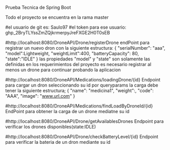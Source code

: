 Prueba Tecnica de Spring Boot

Todo el proyecto se encuentra en la rama master

#el usuario de git es: Saulo97
#el token para ese usuario:  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

#http://localhost:8080/DroneAPI/Drone/registerDrone endPoint para registrar un nuevo dron con la siguiente estructura:
{
    "serialNumber": "aaa",
    "model":Lightweight,
    "weightLimit":400,
    "batteryCapacity": 80,
    "state":"IDLE"
}
las propiedades "model" y "state" son solamente las definidas en los requerimientos del proyecto
es necesario registrar al menos un drone para continuar probando la aplicacion

#http://localhost:8080/DroneAPI/Medications/loadingDrone/{id} Endpoint para cargar un dron seleccionando su id por queryparams
la carga debe tener la siguiente estructura;
{
      "name": "medicina1",
      "weight":,
      "code": "AAA",
      "image": "www.url.com"
}


#http://localhost:8080/DroneAPI/Medications/findLoadByDroneId/{id} EndPoint para obtener la carga de un drone mediatne su id 

#http://localhost:8080/DroneAPI/Drone/getAvailablesDrones Endpoint para verificar los drones disponibles(state:IDLE)

#http://localhost:8080/DroneAPI/Drone/checkBatteryLevel/{id} Endpoint para verificar la bateria de un dron mediante su id
